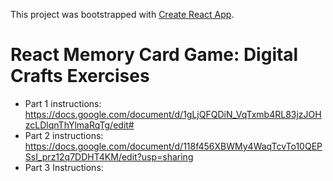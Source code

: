 This project was bootstrapped with [Create React App](https://github.com/facebook/create-react-app).

# React Memory Card Game: Digital Crafts Exercises

- Part 1 instructions: https://docs.google.com/document/d/1gLjQFQDiN_VqTxmb4RL83jzJOHzcLDlqnThYlmaRqTg/edit#
- Part 2 instructions: https://docs.google.com/document/d/118f456XBWMy4WaqTcvTo10QEPSsI_prz12q7DDHT4KM/edit?usp=sharing
- Part 3 Instructions:
